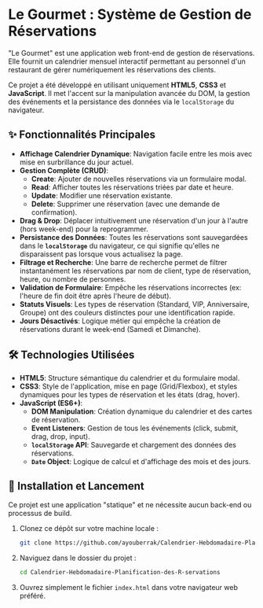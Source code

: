 # Le Gourmet : Système de Gestion de Réservations

"Le Gourmet" est une application web front-end de gestion de réservations. Elle fournit un calendrier mensuel interactif permettant au personnel d'un restaurant de gérer numériquement les réservations des clients.

Ce projet a été développé en utilisant uniquement **HTML5**, **CSS3** et **JavaScript**. Il met l'accent sur la manipulation avancée du DOM, la gestion des événements et la persistance des données via le `localStorage` du navigateur.


## ✨ Fonctionnalités Principales

* **Affichage Calendrier Dynamique**: Navigation facile entre les mois avec mise en surbrillance du jour actuel.
* **Gestion Complète (CRUD)**:
    * **Create**: Ajouter de nouvelles réservations via un formulaire modal.
    * **Read**: Afficher toutes les réservations triées par date et heure.
    * **Update**: Modifier une réservation existante.
    * **Delete**: Supprimer une réservation (avec une demande de confirmation).
* **Drag & Drop**: Déplacer intuitivement une réservation d'un jour à l'autre (hors week-end) pour la reprogrammer.
* **Persistance des Données**: Toutes les réservations sont sauvegardées dans le **`localStorage`** du navigateur, ce qui signifie qu'elles ne disparaissent pas lorsque vous actualisez la page.
* **Filtrage et Recherche**: Une barre de recherche permet de filtrer instantanément les réservations par nom de client, type de réservation, heure, ou nombre de personnes.
* **Validation de Formulaire**: Empêche les réservations incorrectes (ex: l'heure de fin doit être après l'heure de début).
* **Statuts Visuels**: Les types de réservation (Standard, VIP, Anniversaire, Groupe) ont des couleurs distinctes pour une identification rapide.
* **Jours Désactivés**: Logique métier qui empêche la création de réservations durant le week-end (Samedi et Dimanche).

## 🛠️ Technologies Utilisées

* **HTML5**: Structure sémantique du calendrier et du formulaire modal.
* **CSS3**: Style de l'application, mise en page (Grid/Flexbox), et styles dynamiques pour les types de réservation et les états (drag, hover).
* **JavaScript (ES6+)**:
    * **DOM Manipulation**: Création dynamique du calendrier et des cartes de réservation.
    * **Event Listeners**: Gestion de tous les événements (click, submit, drag, drop, input).
    * **`localStorage` API**: Sauvegarde et chargement des données des réservations.
    * **`Date` Object**: Logique de calcul et d'affichage des mois et des jours.

## 🚀 Installation et Lancement

Ce projet est une application "statique" et ne nécessite aucun back-end ou processus de build.

1.  Clonez ce dépôt sur votre machine locale :
    ```bash
    git clone https://github.com/ayouberrak/Calendrier-Hebdomadaire-Planification-des-R-servations
    ```
2.  Naviguez dans le dossier du projet :
    ```bash
    cd Calendrier-Hebdomadaire-Planification-des-R-servations
    ```
3.  Ouvrez simplement le fichier `index.html` dans votre navigateur web préféré.